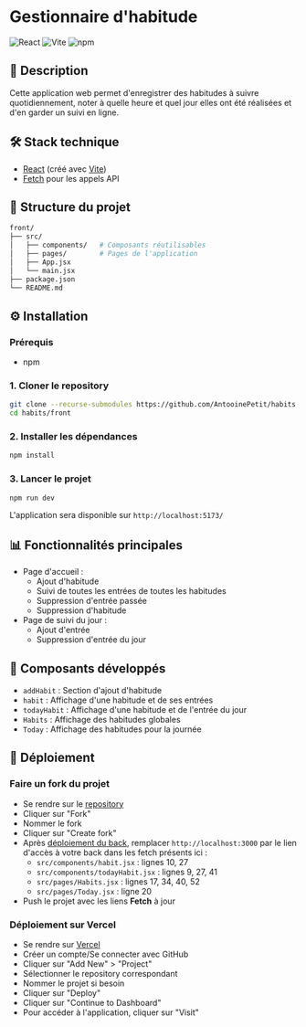 # Gestionnaire d'habitude

![React](https://img.shields.io/badge/React-19.1.1-61DAFB)
![Vite](https://img.shields.io/badge/Vite-7.1.7-646CFF)
![npm](https://img.shields.io/badge/npm-v11.6.0-blue)

## 📝 Description

Cette application web permet d'enregistrer des habitudes à suivre quotidiennement, noter à quelle heure et quel jour elles ont été réalisées et d'en garder un suivi en ligne.

## 🛠️ Stack technique

- [React](https://react.dev/) (créé avec [Vite](https://vitejs.dev/))
- [Fetch](https://developer.mozilla.org/fr/docs/Web/API/Fetch_API/) pour les appels API

## 📂 Structure du projet

```bash
front/
├── src/
│   ├── components/   # Composants réutilisables
│   ├── pages/        # Pages de l'application
│   ├── App.jsx
│   └── main.jsx
├── package.json
└── README.md
```

## ⚙️ Installation

### Prérequis

- npm

### 1. Cloner le repository

```bash
git clone --recurse-submodules https://github.com/AntooinePetit/habits
cd habits/front
```

### 2. Installer les dépendances

```bash
npm install
```

### 3. Lancer le projet

```bash
npm run dev
```

L'application sera disponible sur `http://localhost:5173/`

## 📊 Fonctionnalités principales

- Page d'accueil :
  - Ajout d'habitude
  - Suivi de toutes les entrées de toutes les habitudes
  - Suppression d'entrée passée
  - Suppression d'habitude
- Page de suivi du jour :
  - Ajout d'entrée
  - Suppression d'entrée du jour

## 🎨 Composants développés

- `addHabit` : Section d'ajout d'habitude
- `habit` : Affichage d'une habitude et de ses entrées
- `todayHabit` : Affichage d'une habitude et de l'entrée du jour
- `Habits` : Affichage des habitudes globales
- `Today` : Affichage des habitudes pour la journée

## 🚀 Déploiement

### Faire un fork du projet

- Se rendre sur le [repository](https://github.com/AntooinePetit/habits-front)
- Cliquer sur "Fork"
- Nommer le fork
- Cliquer sur "Create fork"
- Après [déploiement du back](https://github.com/AntooinePetit/habits-back?tab=readme-ov-file), remplacer `http://localhost:3000` par le lien d'accès à votre back dans les fetch présents ici :
  - `src/components/habit.jsx` : lignes 10, 27
  - `src/components/todayHabit.jsx` : lignes 9, 27, 41
  - `src/pages/Habits.jsx` : lignes 17, 34, 40, 52
  - `src/pages/Today.jsx` : ligne 20
- Push le projet avec les liens **Fetch** à jour

### Déploiement sur Vercel

- Se rendre sur [Vercel](https://vercel.com/)
- Créer un compte/Se connecter avec GitHub
- Cliquer sur "Add New" > "Project"
- Sélectionner le repository correspondant
- Nommer le projet si besoin
- Cliquer sur "Deploy"
- Cliquer sur "Continue to Dashboard"
- Pour accéder à l'application, cliquer sur "Visit"
